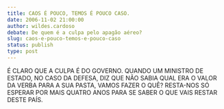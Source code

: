 ```yaml
---
title: CAOS É POUCO, TEMOS É POUCO CASO.
date: 2006-11-02 21:00:00
author: wildes.cardoso
debate: De quem é a culpa pelo apagão aéreo?
slug: caos-e-pouco-temos-e-pouco-caso
status: publish 
type: post
---
```


É CLARO QUE A CULPA É DO GOVERNO. QUANDO UM MINISTRO DE ESTADO, NO CASO DA DEFESA, DIZ QUE NÃO SABIA QUAL ERA O VALOR DA VERBA PARA A SUA PASTA, VAMOS FAZER O QUÊ? RESTA-NOS SÓ ESPERAR POR MAIS QUATRO ANOS PARA SE SABER O QUE VAIS RESTAR DESTE PAÍS.
